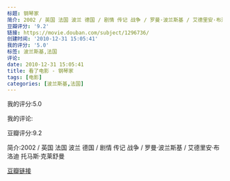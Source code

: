 ```yaml
---
标题: 钢琴家
简介: 2002 / 英国 法国 波兰 德国 / 剧情 传记 战争 / 罗曼·波兰斯基 / 艾德里安·布洛迪 托马斯·克莱舒曼
豆瓣评分: '9.2'
链接: https://movie.douban.com/subject/1296736/
创建时间: '2010-12-31 15:05:41'
我的评分: '5.0'
标签: 波兰斯基,法国
评论:
date: 2010-12-31 15:05:41
title: 看了电影 - 钢琴家
tags: [电影]
categories: [波兰斯基,法国]
---
```


我的评分:5.0

我的评论:

豆瓣评分:9.2

简介:2002 / 英国 法国 波兰 德国 / 剧情 传记 战争 / 罗曼·波兰斯基 / 艾德里安·布洛迪 托马斯·克莱舒曼

[豆瓣链接](https://movie.douban.com/subject/1296736/)

